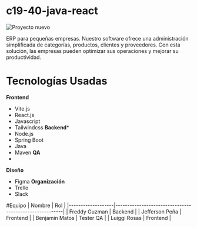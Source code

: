 # c19-40-java-react

  ![Proyecto nuevo](https://github.com/user-attachments/assets/337e9372-70b4-4705-b3a4-84f49f05f939)

ERP para pequeñas empresas. Nuestro software ofrece una administración simplificada de categorías, productos, clientes y proveedores. Con esta solución, las empresas pueden optimizar sus operaciones y mejorar su productividad.

# Tecnologías Usadas

**Frontend**
- Vite.js
- React.js
- Javascript
- Tailwindcss
**Backend***
- Node.js
- Spring Boot
- Java
- Maven
**QA**
- 
**Diseño**
- Figma
**Organización**
- Trello
- Slack

#Equipo
| Nombre            | Rol                                              |
|-------------------|--------------------------------------------------------|
| Freddy Guzman  | Backend |
| Jefferson Peña | Frontend |
| Benjamin Matos | Tester QA |
| Luiggi Rosas   | Frontend |

